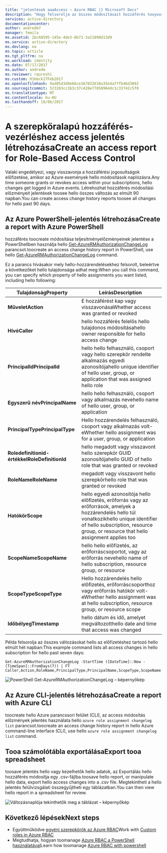 ```yaml
---
title: "jelentések aaaAccess – Azure RBAC |} Microsoft Docs"
description: "Hogy felsorolja az összes módosításait hozzáférés tooyour szerepköralapú hozzáférés-vezérléssel keresztül hello Azure-előfizetések az elmúlt 90 napban jelentés készítése."
services: active-directory
documentationcenter: 
author: andredm7
manager: femila
ms.assetid: 2bc68595-145e-4de3-8b71-3a21890d13d9
ms.service: active-directory
ms.devlang: na
ms.topic: article
ms.tgt_pltfrm: na
ms.workload: identity
ms.date: 07/17/2017
ms.author: andredm
ms.reviewer: rqureshi
ms.custom: H1Hack27Feb2017
ms.openlocfilehash: 9ad85d3d8e66ce167032638a35e4afffb46d3892
ms.sourcegitcommit: 523283cc1b3c37c428e77850964dc1c33742c5f0
ms.translationtype: MT
ms.contentlocale: hu-HU
ms.lasthandoff: 10/06/2017
---
```

# <a name="create-an-access-report-for-role-based-access-control"></a><span data-ttu-id="7b11f-103">A szerepköralapú hozzáférés-vezérléshez access jelentés létrehozása</span><span class="sxs-lookup"><span data-stu-id="7b11f-103">Create an access report for Role-Based Access Control</span></span>
<span data-ttu-id="7b11f-104">Valaki engedélyezi, vagy visszavonja a hozzáférési jogosultságok előfizetése, amikor az Azure események hello módosítások naplózásra.</span><span class="sxs-lookup"><span data-stu-id="7b11f-104">Any time someone grants or revokes access within your subscriptions, hello changes get logged in Azure events.</span></span> <span data-ttu-id="7b11f-105">Létrehozhat hozzáférés módosítási előzményeit jelentések toosee hello összes változás az elmúlt 90 napban.</span><span class="sxs-lookup"><span data-stu-id="7b11f-105">You can create access change history reports toosee all changes for hello past 90 days.</span></span>

## <a name="create-a-report-with-azure-powershell"></a><span data-ttu-id="7b11f-106">Az Azure PowerShell-jelentés létrehozása</span><span class="sxs-lookup"><span data-stu-id="7b11f-106">Create a report with Azure PowerShell</span></span>
<span data-ttu-id="7b11f-107">hozzáférés toocreate módosítása teljesítményelőzményeinek jelentése a PowerShellben használja hello [Get-AzureRMAuthorizationChangeLog](/powershell/module/azurerm.resources/get-azurermauthorizationchangelog) parancsot.</span><span class="sxs-lookup"><span data-stu-id="7b11f-107">toocreate an access change history report in PowerShell, use hello [Get-AzureRMAuthorizationChangeLog](/powershell/module/azurerm.resources/get-azurermauthorizationchangelog) command.</span></span>

<span data-ttu-id="7b11f-108">Ez a parancs hívásakor mely hello-hozzárendelésekhez felsorolt, beleértve a következőket hello tulajdonsága adhat meg:</span><span class="sxs-lookup"><span data-stu-id="7b11f-108">When you call this command, you can specify which property of hello assignments you want listed, including hello following:</span></span>

| <span data-ttu-id="7b11f-109">Tulajdonság</span><span class="sxs-lookup"><span data-stu-id="7b11f-109">Property</span></span> | <span data-ttu-id="7b11f-110">Leírás</span><span class="sxs-lookup"><span data-stu-id="7b11f-110">Description</span></span> |
| --- | --- |
| <span data-ttu-id="7b11f-111">**Művelet**</span><span class="sxs-lookup"><span data-stu-id="7b11f-111">**Action**</span></span> |<span data-ttu-id="7b11f-112">E hozzáférést kap vagy visszavonása</span><span class="sxs-lookup"><span data-stu-id="7b11f-112">Whether access was granted or revoked</span></span> |
| <span data-ttu-id="7b11f-113">**Hívó**</span><span class="sxs-lookup"><span data-stu-id="7b11f-113">**Caller**</span></span> |<span data-ttu-id="7b11f-114">hello hozzáférés felelős hello tulajdonos módosítása</span><span class="sxs-lookup"><span data-stu-id="7b11f-114">hello owner responsible for hello access change</span></span> |
| <span data-ttu-id="7b11f-115">**PrincipalId**</span><span class="sxs-lookup"><span data-stu-id="7b11f-115">**PrincipalId**</span></span> | <span data-ttu-id="7b11f-116">hello hello felhasználó, csoport vagy hello szerepkör rendelte alkalmazás egyedi azonosítója</span><span class="sxs-lookup"><span data-stu-id="7b11f-116">hello unique identifier of hello user, group, or application that was assigned hello role</span></span> |
| <span data-ttu-id="7b11f-117">**Egyszerű név**</span><span class="sxs-lookup"><span data-stu-id="7b11f-117">**PrincipalName**</span></span> |<span data-ttu-id="7b11f-118">hello hello felhasználó, csoport vagy alkalmazás neve</span><span class="sxs-lookup"><span data-stu-id="7b11f-118">hello name of hello user, group, or application</span></span> |
| <span data-ttu-id="7b11f-119">**PrincipalType**</span><span class="sxs-lookup"><span data-stu-id="7b11f-119">**PrincipalType**</span></span> |<span data-ttu-id="7b11f-120">Hello hozzárendelés felhasználó, csoport vagy alkalmazás volt-e</span><span class="sxs-lookup"><span data-stu-id="7b11f-120">Whether hello assignment was for a user, group, or application</span></span> |
| <span data-ttu-id="7b11f-121">**Roledefinitionid-értékkel**</span><span class="sxs-lookup"><span data-stu-id="7b11f-121">**RoleDefinitionId**</span></span> |<span data-ttu-id="7b11f-122">hello megadott vagy visszavont hello szerepkör GUID azonosítója</span><span class="sxs-lookup"><span data-stu-id="7b11f-122">hello GUID of hello role that was granted or revoked</span></span> |
| <span data-ttu-id="7b11f-123">**RoleName**</span><span class="sxs-lookup"><span data-stu-id="7b11f-123">**RoleName**</span></span> |<span data-ttu-id="7b11f-124">megadott vagy visszavont hello szerepkör</span><span class="sxs-lookup"><span data-stu-id="7b11f-124">hello role that was granted or revoked</span></span> |
| <span data-ttu-id="7b11f-125">**Hatókör**</span><span class="sxs-lookup"><span data-stu-id="7b11f-125">**Scope**</span></span> | <span data-ttu-id="7b11f-126">hello egyedi azonosítója hello előfizetés, erőforrás vagy az erőforrások, amelyek a hozzárendelés hello túl vonatkozik</span><span class="sxs-lookup"><span data-stu-id="7b11f-126">hello unique identifier of hello subscription, resource group, or resource that hello assignment applies too</span></span>| 
| <span data-ttu-id="7b11f-127">**ScopeName**</span><span class="sxs-lookup"><span data-stu-id="7b11f-127">**ScopeName**</span></span> |<span data-ttu-id="7b11f-128">hello hello előfizetés, az erőforráscsoportot, vagy az erőforrás neve</span><span class="sxs-lookup"><span data-stu-id="7b11f-128">hello name of hello subscription, resource group, or resource</span></span> |
| <span data-ttu-id="7b11f-129">**ScopeType**</span><span class="sxs-lookup"><span data-stu-id="7b11f-129">**ScopeType**</span></span> |<span data-ttu-id="7b11f-130">Hello hozzárendelés hello előfizetés, erőforráscsoporthoz vagy erőforrás hatókör volt-e</span><span class="sxs-lookup"><span data-stu-id="7b11f-130">Whether hello assignment was at hello subscription, resource group, or resource scope</span></span> |
| <span data-ttu-id="7b11f-131">**Időbélyeg**</span><span class="sxs-lookup"><span data-stu-id="7b11f-131">**Timestamp**</span></span> |<span data-ttu-id="7b11f-132">hello dátum és idő, amelyet megváltozott</span><span class="sxs-lookup"><span data-stu-id="7b11f-132">hello date and time that access was changed</span></span> |

<span data-ttu-id="7b11f-133">Példa felsorolja az összes változásokat hello az előfizetéshez tartozó hello elmúlt hét napban:</span><span class="sxs-lookup"><span data-stu-id="7b11f-133">This example command lists all access changes in hello subscription for hello past seven days:</span></span>

```
Get-AzureRMAuthorizationChangeLog -StartTime ([DateTime]::Now - [TimeSpan]::FromDays(7)) | FT Caller,Action,RoleName,PrincipalType,PrincipalName,ScopeType,ScopeName
```

![PowerShell Get-AzureRMAuthorizationChangeLog – képernyőkép](./media/role-based-access-control-configure/access-change-history.png)

## <a name="create-a-report-with-azure-cli"></a><span data-ttu-id="7b11f-135">Az Azure CLI-jelentés létrehozása</span><span class="sxs-lookup"><span data-stu-id="7b11f-135">Create a report with Azure CLI</span></span>
<span data-ttu-id="7b11f-136">toocreate hello Azure parancssori felület (CLI), az access módosítás előzmények jelentés használata hello `azure role assignment changelog list` parancsot.</span><span class="sxs-lookup"><span data-stu-id="7b11f-136">toocreate an access change history report in hello Azure command-line interface (CLI), use hello `azure role assignment changelog list` command.</span></span>

## <a name="export-tooa-spreadsheet"></a><span data-ttu-id="7b11f-137">Tooa számolótábla exportálása</span><span class="sxs-lookup"><span data-stu-id="7b11f-137">Export tooa spreadsheet</span></span>
<span data-ttu-id="7b11f-138">toosave jelentés hello vagy kezelhetők hello adatok, az Exportálás hello hozzáférés módosítja egy .csv-fájlba.</span><span class="sxs-lookup"><span data-stu-id="7b11f-138">toosave hello report, or manipulate hello data, export hello access changes into a .csv file.</span></span> <span data-ttu-id="7b11f-139">Megtekintheti a hello jelentés felülvizsgálati összegyűjtheti egy táblázatban.</span><span class="sxs-lookup"><span data-stu-id="7b11f-139">You can then view hello report in a spreadsheet for review.</span></span>

![Változásnaplója tekinthetők meg a táblázat – képernyőkép](./media/role-based-access-control-configure/change-history-spreadsheet.png)

## <a name="next-steps"></a><span data-ttu-id="7b11f-141">Következő lépések</span><span class="sxs-lookup"><span data-stu-id="7b11f-141">Next steps</span></span>
* <span data-ttu-id="7b11f-142">Együttműködve [egyéni szerepkörök az Azure RBAC](role-based-access-control-custom-roles.md)</span><span class="sxs-lookup"><span data-stu-id="7b11f-142">Work with [Custom roles in Azure RBAC](role-based-access-control-custom-roles.md)</span></span>
* <span data-ttu-id="7b11f-143">Megtudhatja, hogyan toomanage [Azure RBAC a PowerShell használatával](role-based-access-control-manage-access-powershell.md)</span><span class="sxs-lookup"><span data-stu-id="7b11f-143">Learn how toomanage [Azure RBAC with powershell](role-based-access-control-manage-access-powershell.md)</span></span>

